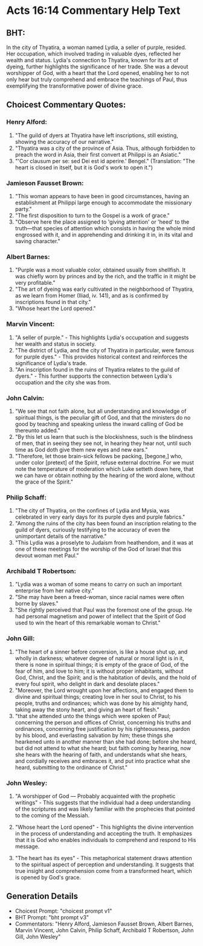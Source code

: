 # Acts 16:14 Commentary Help Text

## BHT:
In the city of Thyatira, a woman named Lydia, a seller of purple, resided. Her occupation, which involved trading in valuable dyes, reflected her wealth and status. Lydia's connection to Thyatira, known for its art of dyeing, further highlights the significance of her trade. She was a devout worshipper of God, with a heart that the Lord opened, enabling her to not only hear but truly comprehend and embrace the teachings of Paul, thus exemplifying the transformative power of divine grace.

## Choicest Commentary Quotes:
### Henry Alford:
1. "The guild of dyers at Thyatira have left inscriptions, still existing, showing the accuracy of our narrative." 
2. "Thyatira was a city of the province of Asia. Thus, although forbidden to preach the word in Asia, their first convert at Philippi is an Asiatic."
3. "'Cor clausum per se: sed Dei est id aperire.' Bengel." (Translation: "The heart is closed in itself, but it is God's work to open it.")

### Jamieson Fausset Brown:
1. "This woman appears to have been in good circumstances, having an establishment at Philippi large enough to accommodate the missionary party."
2. "The first disposition to turn to the Gospel is a work of grace."
3. "Observe here the place assigned to 'giving attention' or 'heed' to the truth—that species of attention which consists in having the whole mind engrossed with it, and in apprehending and drinking it in, in its vital and saving character."

### Albert Barnes:
1. "Purple was a most valuable color, obtained usually from shellfish. It was chiefly worn by princes and by the rich, and the traffic in it might be very profitable." 
2. "The art of dyeing was early cultivated in the neighborhood of Thyatira, as we learn from Homer (Iliad, iv. 141), and as is confirmed by inscriptions found in that city." 
3. "Whose heart the Lord opened."

### Marvin Vincent:
1. "A seller of purple." - This highlights Lydia's occupation and suggests her wealth and status in society.
2. "The district of Lydia, and the city of Thyatira in particular, were famous for purple dyes." - This provides historical context and reinforces the significance of Lydia's trade.
3. "An inscription found in the ruins of Thyatira relates to the guild of dyers." - This further supports the connection between Lydia's occupation and the city she was from.

### John Calvin:
1. "We see that not faith alone, but all understanding and knowledge of spiritual things, is the peculiar gift of God, and that the ministers do no good by teaching and speaking unless the inward calling of God be thereunto added."
2. "By this let us learn that such is the blockishness, such is the blindness of men, that in seeing they see not, in hearing they hear not, until such time as God doth give them new eyes and new ears."
3. "Therefore, let those brain-sick fellows be packing, [begone,] who, under color [pretext] of the Spirit, refuse external doctrine. For we must note the temperature of moderation which Luke setteth down here, that we can have or obtain nothing by the hearing of the word alone, without the grace of the Spirit."

### Philip Schaff:
1. "The city of Thyatira, on the confines of Lydia and Mysia, was celebrated in very early days for its purple dyes and purple fabrics." 
2. "Among the ruins of the city has been found an inscription relating to the guild of dyers, curiously testifying to the accuracy of even the unimportant details of the narrative."
3. "This Lydia was a proselyte to Judaism from heathendom, and it was at one of these meetings for the worship of the God of Israel that this devout woman met Paul."

### Archibald T Robertson:
1. "Lydia was a woman of some means to carry on such an important enterprise from her native city."
2. "She may have been a freed-woman, since racial names were often borne by slaves."
3. "She rightly perceived that Paul was the foremost one of the group. He had personal magnetism and power of intellect that the Spirit of God used to win the heart of this remarkable woman to Christ."

### John Gill:
1. "The heart of a sinner before conversion, is like a house shut up, and wholly in darkness; whatever degree of natural or moral light is in it, there is none in spiritual things; it is empty of the grace of God, of the fear of him, and love to him; it is without proper inhabitants, without God, Christ, and the Spirit; and is the habitation of devils, and the hold of every foul spirit, who delight in dark and desolate places."
2. "Moreover, the Lord wrought upon her affections, and engaged them to divine and spiritual things; creating love in her soul to Christ, to his people, truths and ordinances; which was done by his almighty hand, taking away the stony heart, and giving an heart of flesh."
3. "that she attended unto the things which were spoken of Paul; concerning the person and offices of Christ, concerning his truths and ordinances, concerning free justification by his righteousness, pardon by his blood, and everlasting salvation by him; these things she hearkened unto in another manner than she had done; before she heard, but did not attend to what she heard; but faith coming by hearing, now she hears with the hearing of faith, and understands what she hears, and cordially receives and embraces it, and put into practice what she heard, submitting to the ordinance of Christ."

### John Wesley:
1. "A worshipper of God — Probably acquainted with the prophetic writings" - This suggests that the individual had a deep understanding of the scriptures and was likely familiar with the prophecies that pointed to the coming of the Messiah.

2. "Whose heart the Lord opened" - This highlights the divine intervention in the process of understanding and accepting the truth. It emphasizes that it is God who enables individuals to comprehend and respond to His message.

3. "The heart has its eyes" - This metaphorical statement draws attention to the spiritual aspect of perception and understanding. It suggests that true insight and comprehension come from a transformed heart, which is opened by God's grace.


## Generation Details
- Choicest Prompt: "choicest prompt v1"
- BHT Prompt: "bht prompt v3"
- Commentators: "Henry Alford, Jamieson Fausset Brown, Albert Barnes, Marvin Vincent, John Calvin, Philip Schaff, Archibald T Robertson, John Gill, John Wesley"
